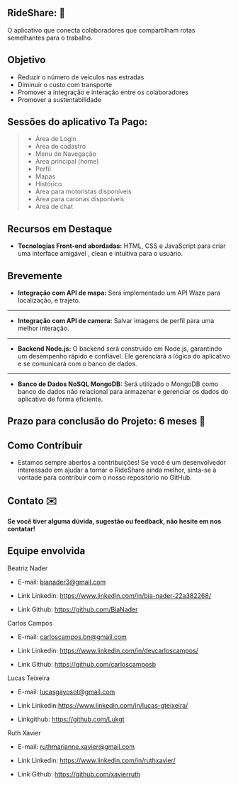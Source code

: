  ## RideShare: 🚗
  O aplicativo que conecta colaboradores que compartilham rotas semelhantes para o trabalho. 


## Objetivo
 * Reduzir o número de veículos nas estradas
 * Diminuir o custo com transporte
 * Promover a integração e interação entre os colaboradores
 * Promover a sustentabilidade




## Sessões do aplicativo Ta Pago:

> * Área de Login
> * Área de cadastro
> * Menu de Navegação
> * Área principal (home)
> * Perfil
> * Mapas
> * Histórico 
> * Área para motoristas disponíveis
> * Área para caronas disponíveis  
> * Área de chat



## Recursos em Destaque

* **Tecnologias Front-end abordadas:** HTML, CSS e JavaScript para criar uma interface amigável , clean e intuitiva para o usuário.



## Brevemente 

* **Integração com API de mapa:** Será implementado um API Waze para localização, e trajeto.
---
* **Integração com API de camera:** Salvar imagens de perfil para uma melhor interação.
---
* **Backend Node.js:** O backend será construído em Node.js, garantindo um desempenho rápido e confiável. Ele gerenciará a lógica do aplicativo e se comunicará com o banco de dados.
---
* **Banco de Dados NoSQL MongoDB:** Será utilizado o MongoDB como banco de dados não relacional para armazenar e gerenciar os dados do aplicativo de forma eficiente.


## Prazo para conclusão do Projeto: 6 meses 📆


## Como Contribuir
* Estamos sempre abertos a contribuições! Se você é um desenvolvedor interessado em ajudar a tornar o RideShare ainda melhor, sinta-se à vontade para contribuir com o nosso repositório no GitHub.


## Contato ✉️
**Se você tiver alguma dúvida, sugestão ou feedback, não hesite em nos contatar!**

## Equipe envolvida

Beatriz Nader 
* E-mail: bianader3@gmail.com

* Link Linkedin: https://www.linkedin.com/in/bia-nader-22a382268/

* Link Github: https://github.com/BiaNader

Carlos Campos 
* E-mail: carloscampos.bn@gmail.com

* Link Linkedin: https://www.linkedin.com/in/devcarloscampos/

* Link Github: https://github.com/carloscamposb


Lucas Teixeira
* E-mail: lucasgayosot@gmail.com

* Link Linkedin:https://www.linkedin.com/in/lucas-gteixeira/

* Linkgithub: https://github.com/Lukgt


Ruth Xavier
* E-mail: ruthmarianne.xavier@gmail.com

* Link Linkedin: https://www.linkedin.com/in/ruthxavier/

* Link Github: https://github.com/xavierruth 

